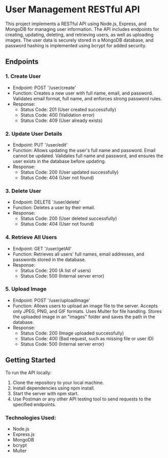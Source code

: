 # User Management RESTful API
This project implements a RESTful API using Node.js, Express, and MongoDB for managing user information. The API includes endpoints for creating, updating, deleting, and retrieving users, as well as uploading images. The user data is securely stored in a MongoDB database, and password hashing is implemented using bcrypt for added security.

## Endpoints
### 1. Create User
  - Endpoint: POST '/user/create'
  - Function: Creates a new user with full name, email, and password. Validates email format, full name, and enforces strong password rules.
  - Response:
    - Status Code: 201 (User created successfully)
    - Status Code: 400 (Validation error)
    - Status Code: 409 (User already exists)

### 2. Update User Details
  - Endpoint: PUT '/user/edit'
  - Function: Allows updating the user's full name and password. Email cannot be updated. Validates full name and password, and ensures the user exists in the database before updating.
  - Response:
    - Status Code: 200 (User updated successfully)
    - Status Code: 404 (User not found)

### 3. Delete User
  - Endpoint: DELETE '/user/delete'
  - Function: Deletes a user by their email.
  - Response:
    - Status Code: 200 (User deleted successfully)
    - Status Code: 404 (User not found)
   
### 4. Retrieve All Users
  - Endpoint: GET '/user/getAll'
  - Function: Retrieves all users' full names, email addresses, and passwords stored in the database.
  - Response:
    - Status Code: 200 (A list of users)
    - Status Code: 500 (Internal server error)
   
### 5. Upload Image
  - Endpoint: POST '/user/uploadImage'
  - Function: Allows users to upload an image file to the server. Accepts only JPEG, PNG, and GIF formats. Uses Multer for file handling. Stores the uploaded image in an "images" folder and saves the path in the database.
  - Response:
    - Status Code: 200 (Image uploaded successfully)
    - Status Code: 400 (Bad request, such as missing file or user ID)
    - Status Code: 500 (Internal server error)

## Getting Started
To run the API locally:

1. Clone the repository to your local machine.
2. Install dependencies using npm install.
3. Start the server with npm start.
4. Use Postman or any other API testing tool to send requests to the specified endpoints.

### Technologies Used:
- Node.js
- Express.js
- MongoDB
- bcrypt
- Multer
